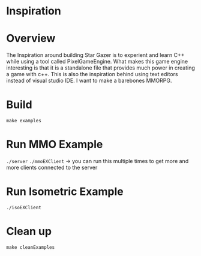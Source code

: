 # Inspiration

# Overview
The Inspiration around building Star Gazer is to experient and learn C++ while using a tool called PixelGameEngine. What makes this game engine interesting is that it is a standalone file that provides much power in creating a game with c++. This is also the inspiration behind using text editors instead of visual studio IDE. I want to make a barebones MMORPG.

# Build
`make examples`

# Run MMO Example
`./server`
`./mmoEXClient` -> you can run this multiple times to get more and more clients connected to the server

# Run Isometric Example
`./isoEXClient`

# Clean up
`make cleanExamples`